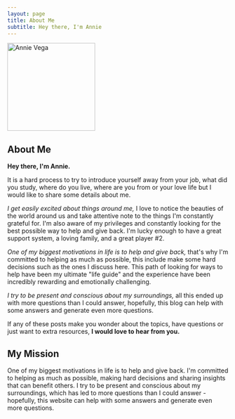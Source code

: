```yaml
---
layout: page
title: About Me
subtitle: Hey there, I'm Annie
---
```


<div class="text-center">
  <img class="img-circle" src="/img/Profile_picture.jpg" alt="Annie Vega" style="width: 200px; height: 200px; object-fit: cover;">
</div>

## About Me

**Hey there, I'm Annie.**

It is a hard process to try to introduce yourself away from your job, what did you study, where do you live, where are you from or your love life but I would like to share some details about me.

*I get easily excited about things around me,* I love to notice the beauties of the world around us and take attentive note to the things I'm constantly grateful for. I'm also aware of my privileges and constantly looking for the best possible way to help and give back. I'm lucky enough to have a great support system, a loving family, and a great player #2.

*One of my biggest motivations in life is to help and give back,* that's why I'm committed to helping as much as possible, this include make some hard decisions such as the ones I discuss here. This path of looking for ways to help have been my ultimate "life guide" and the experience have been incredibly rewarding and emotionally challenging.

*I try to be present and conscious about my surroundings,* all this ended up with more questions than I could answer, hopefully, this blog can help with some answers and generate even more questions.

If any of these posts make you wonder about the topics, have questions or just want to extra resources, **I would love to hear from you.**

## My Mission

One of my biggest motivations in life is to help and give back. I'm committed to helping as much as possible, making hard decisions and sharing insights that can benefit others. I try to be present and conscious about my surroundings, which has led to more questions than I could answer - hopefully, this website can help with some answers and generate even more questions.